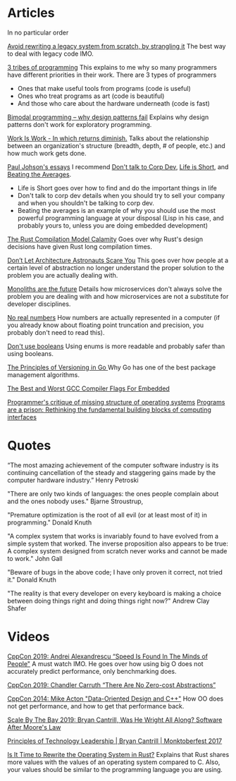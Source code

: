 # Articles
In no particular order

[Avoid rewriting a legacy system from scratch, by strangling it](https://understandlegacycode.com/blog/avoid-rewriting-a-legacy-system-from-scratch-by-strangling-it/)
The best way to deal with legacy code IMO.

[3 tribes of programming](https://josephg.com/blog/3-tribes/)
This explains to me why so many programmers have different priorities in their work.
There are 3 types of programmers
- Ones that make useful tools from programs (code is useful)
- Ones who treat programs as art (code is beautiful)
- And those who care about the hardware underneath (code is fast)

[Bimodal programming – why design patterns fail](https://blog.cerebralab.com/Bimodal_programming_%E2%80%93_why_design_patterns_fail)
Explains why design patterns don't work for exploratory programming.

[Work Is Work - In which returns diminish.](https://codahale.com/work-is-work/)
Talks about the relationship between an organization's structure (breadth, depth, # of people, etc.) and how much work gets done.

[Paul Johson's essays](http://paulgraham.com/articles.html)
I recommend [Don't talk to Corp Dev](http://paulgraham.com/corpdev.html), [Life is Short](http://paulgraham.com/vb.html), and [Beating the Averages](http://paulgraham.com/avg.html).
- Life is Short goes over how to find and do the important things in life
- Don't talk to corp dev details when you should try to sell your company and when you shouldn't be talking to corp dev.
- Beating the averages is an example of why you should use the most powerful programming language at your disposal (Lisp in his case, and probably yours to, unless you are doing embedded development)

[The Rust Compilation Model Calamity](https://pingcap.com/blog/rust-compilation-model-calamity/)
Goes over why Rust's design decisions have given Rust long compilation times.

[Don’t Let Architecture Astronauts Scare You](https://www.joelonsoftware.com/2001/04/21/dont-let-architecture-astronauts-scare-you/)
This goes over how people at a certain level of abstraction no longer understand the proper solution to the problem you are actually dealing with.

[Monoliths are the future](https://changelog.com/posts/monoliths-are-the-future)
Details how microservices don't always solve the problem you are dealing with and how microservices are not a substitute for developer disciplines.

[No real numbers](http://beza1e1.tuxen.de/no_real_numbers.html)
How numbers are actually represented in a computer (if you already know about floating point truncation and precision, you probably don't need to read this).

[Don't use booleans](https://www.luu.io/posts/dont-use-booleans/)
Using enums is more readable and probably safer than using booleans.

[The Principles of Versioning in Go ](https://research.swtch.com/vgo-principles)
Why Go has one of the best package management algorithms.

[The Best and Worst GCC Compiler Flags For Embedded](https://interrupt.memfault.com/blog/best-and-worst-gcc-clang-compiler-flags)

[Programmer's critique of missing structure of operating systems](http://blog.rfox.eu/en/Programmer_s_critique_of_missing_structure_of_oper.html)
[Programs are a prison: Rethinking the fundamental building blocks of computing interfaces](https://djrobstep.com/posts/programs-are-a-prison)

# Quotes

“The most amazing achievement of the computer software industry is its continuing cancellation of the steady and staggering gains made by the computer hardware industry.”
Henry Petroski

"There are only two kinds of languages: the ones people complain about and the ones nobody uses."
Bjarne Stroustrup, 

"Premature optimization is the root of all evil (or at least most of it) in programming."
Donald Knuth

"A complex system that works is invariably found to have evolved from a simple system that worked. The inverse proposition also appears to be true: A complex system designed from scratch never works and cannot be made to work."
John Gall

"Beware of bugs in the above code; I have only proven it correct, not tried it."
Donald Knuth

"The reality is that every developer on every keyboard is making a choice between doing things right and doing things right now?"
Andrew Clay Shafer

# Videos
[CppCon 2019: Andrei Alexandrescu “Speed Is Found In The Minds of People"](https://www.youtube.com/watch?v=FJJTYQYB1JQ&t=4711s)
A must watch IMO. He goes over how using big O does not accurately predict performance, only benchmarking does.

[CppCon 2019: Chandler Carruth “There Are No Zero-cost Abstractions”](https://www.youtube.com/watch?v=rHIkrotSwcc)

[CppCon 2014: Mike Acton "Data-Oriented Design and C++"](https://www.youtube.com/watch?v=rX0ItVEVjHc&t=2s)
How OO does not get performance, and how to get that performance back.

[Scale By The Bay 2019: Bryan Cantrill, Was He Wright All Along? Software After Moore's Law](https://www.youtube.com/watch?v=TM9h89Vo_Qo&t=338s)

[Principles of Technology Leadership | Bryan Cantrill | Monktoberfest 2017](https://www.youtube.com/watch?v=9QMGAtxUlAc&t=44s)


[Is It Time to Rewrite the Operating System in Rust?](https://www.youtube.com/watch?v=HgtRAbE1nBM)
Explains that Rust shares more values with the values of an operating system compared to C. Also, your values should be similar to the programming language you are using.

